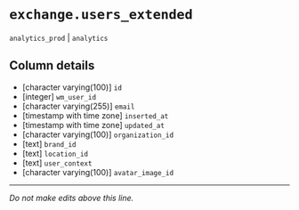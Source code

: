 # `exchange.users_extended`
`analytics_prod` | `analytics`

## Column details
* [character varying(100)] `id`
* [integer]   `wm_user_id`
* [character varying(255)] `email`
* [timestamp with time zone] `inserted_at`
* [timestamp with time zone] `updated_at`
* [character varying(100)] `organization_id`
* [text]      `brand_id`
* [text]      `location_id`
* [text]      `user_context`
* [character varying(100)] `avatar_image_id`

-------------------------------------------------------------------------------
*Do not make edits above this line.*
